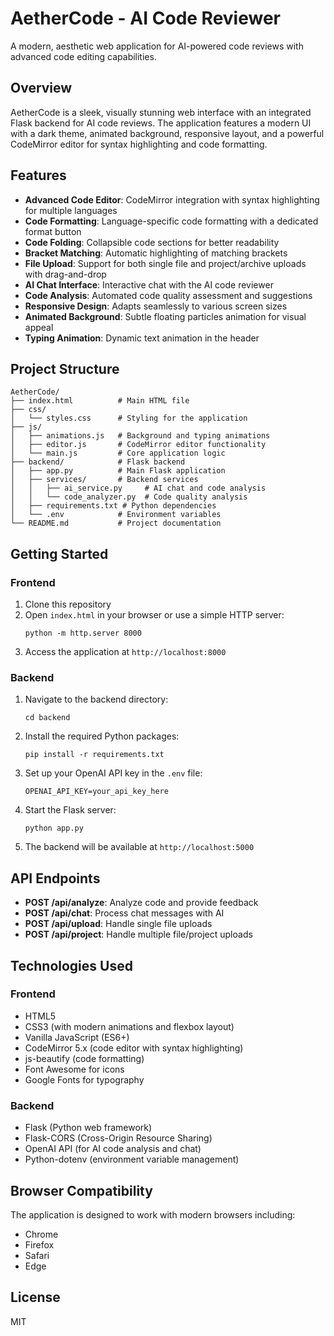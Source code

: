 # AetherCode - AI Code Reviewer

A modern, aesthetic web application for AI-powered code reviews with advanced code editing capabilities.

## Overview

AetherCode is a sleek, visually stunning web interface with an integrated Flask backend for AI code reviews. The application features a modern UI with a dark theme, animated background, responsive layout, and a powerful CodeMirror editor for syntax highlighting and code formatting.

## Features

- **Advanced Code Editor**: CodeMirror integration with syntax highlighting for multiple languages
- **Code Formatting**: Language-specific code formatting with a dedicated format button
- **Code Folding**: Collapsible code sections for better readability
- **Bracket Matching**: Automatic highlighting of matching brackets
- **File Upload**: Support for both single file and project/archive uploads with drag-and-drop
- **AI Chat Interface**: Interactive chat with the AI code reviewer
- **Code Analysis**: Automated code quality assessment and suggestions
- **Responsive Design**: Adapts seamlessly to various screen sizes
- **Animated Background**: Subtle floating particles animation for visual appeal
- **Typing Animation**: Dynamic text animation in the header

## Project Structure

```
AetherCode/
├── index.html          # Main HTML file
├── css/
│   └── styles.css      # Styling for the application
├── js/
│   ├── animations.js   # Background and typing animations
│   ├── editor.js       # CodeMirror editor functionality
│   └── main.js         # Core application logic
├── backend/            # Flask backend
│   ├── app.py          # Main Flask application
│   ├── services/       # Backend services
│   │   ├── ai_service.py     # AI chat and code analysis
│   │   └── code_analyzer.py  # Code quality analysis
│   ├── requirements.txt # Python dependencies
│   └── .env            # Environment variables
└── README.md           # Project documentation
```

## Getting Started

### Frontend
1. Clone this repository
2. Open `index.html` in your browser or use a simple HTTP server:
   ```
   python -m http.server 8000
   ```
3. Access the application at `http://localhost:8000`

### Backend
1. Navigate to the backend directory:
   ```
   cd backend
   ```
2. Install the required Python packages:
   ```
   pip install -r requirements.txt
   ```
3. Set up your OpenAI API key in the `.env` file:
   ```
   OPENAI_API_KEY=your_api_key_here
   ```
4. Start the Flask server:
   ```
   python app.py
   ```
5. The backend will be available at `http://localhost:5000`

## API Endpoints

- **POST /api/analyze**: Analyze code and provide feedback
- **POST /api/chat**: Process chat messages with AI
- **POST /api/upload**: Handle single file uploads
- **POST /api/project**: Handle multiple file/project uploads

## Technologies Used

### Frontend
- HTML5
- CSS3 (with modern animations and flexbox layout)
- Vanilla JavaScript (ES6+)
- CodeMirror 5.x (code editor with syntax highlighting)
- js-beautify (code formatting)
- Font Awesome for icons
- Google Fonts for typography

### Backend
- Flask (Python web framework)
- Flask-CORS (Cross-Origin Resource Sharing)
- OpenAI API (for AI code analysis and chat)
- Python-dotenv (environment variable management)

## Browser Compatibility

The application is designed to work with modern browsers including:
- Chrome
- Firefox
- Safari
- Edge

## License

MIT
